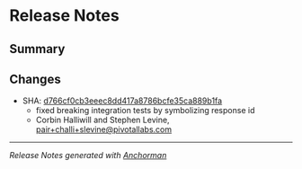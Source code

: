 # Release Notes

## Summary

## Changes

* SHA: [d766cf0cb3eeec8dd417a8786bcfe35ca889b1fa](git@github.com:cloudfoundry/cfou/commit/d766cf0cb3eeec8dd417a8786bcfe35ca889b1fa)
    * fixed breaking integration tests by symbolizing response id
    * Corbin Halliwill and Stephen Levine, pair+challi+slevine@pivotallabs.com


------

_Release Notes generated with [Anchorman](http://github.com/infews/anchorman)_